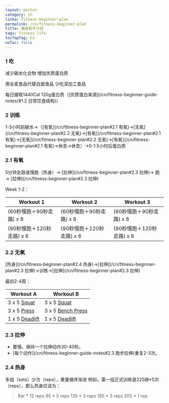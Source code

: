 ```yaml
---
layout: postcn
category: cn
linka: fitness-beginner-plan
permalink: /cn/fitness-beginner-plan
title: 健身新手计划
tags: fitness life
tocTopTag: h3
noToc: false
---
```


### 1 吃

减少碳水化合物
增加优质蛋白质

用全麦食品代替白面食品
少吃深加工食品

每日摄取1440Cal
120g蛋白质（[优质蛋白来源](/cn/fitness-beginner-guide-notes/#1.2 日常饮食结构)）

### 2 训练
1-3小时前碳水&#8594;（[有氧](/cn/fitness-beginner-plan#2.1 有氧)&#8594;[无氧](/cn/fitness-beginner-plan#2.2 无氧)&#8594;[有氧](/cn/fitness-beginner-plan#2.1 有氧)&#8594;[无氧](/cn/fitness-beginner-plan#2.2 无氧)&#8594;[有氧](/cn/fitness-beginner-plan#2.1 有氧)&#8594;休息&#8594;休息）&#8594;0-1.5小时后蛋白质

### 2.1 有氧

5分钟走路或慢跑（热身）&#8594; [拉伸](/cn/fitness-beginner-plan#2.3 拉伸)&#8594; 跑&#8594; [拉伸](/cn/fitness-beginner-plan#2.3 拉伸)

Week 1-2：

| Workout 1 | Workout 2 | Workout 3 |
| --------- | --------- | --------- |
| (60秒慢跑＋90秒走路) x 8 | (60秒慢跑＋90秒走路) x 8 | (60秒慢跑＋90秒走路) x 8 |
| (90秒慢跑＋120秒走路) x 6 | (90秒慢跑＋120秒走路) x 6 | (90秒慢跑＋120秒走路) x 6 |

### 2.2 无氧

[热身](/cn/fitness-beginner-plan#2.4 热身)&#8594;[拉伸](/cn/fitness-beginner-plan#2.3 拉伸)&#8594;训练&#8594;[拉伸](/cn/fitness-beginner-plan#2.3 拉伸)

最初2-4周：

| Workout A | Workout B |
| --------- | --------- |
| 3 x 5 [Squat](http://startingstrength.wikia.com/wiki/FAQ:The_Lifts#The_Squat) | 3 x 5 [Squat](http://startingstrength.wikia.com/wiki/FAQ:The_Lifts#The_Squat) |
| 3 x 5 [Press](http://startingstrength.wikia.com/wiki/FAQ:The_Lifts#The_Press) | 3 x 5 [Bench Press](http://startingstrength.wikia.com/wiki/FAQ:The_Lifts#The_Bench_Press) |
| 1 x 5 [Deadlift](http://startingstrength.wikia.com/wiki/FAQ:The_Lifts#The_Deadlift) | 1 x 5 [Deadlift](http://startingstrength.wikia.com/wiki/FAQ:The_Lifts#The_Deadlift) |
 
### 2.3 拉伸
- 要慢。保持一个拉伸动作30-40秒。
- [每个动作](/cn/fitness-beginner-guide-notes#2.3 跑步拉伸)重复2-3次。

### 2.4 热身
多组（sets）少次（reps），重量循序渐进
例如，第一组正式训练是225磅*5次（reps），那么热身应该为：

> Bar * 12 reps
95 * 5 reps
135 * 3 reps
185 * 3 reps
205 * 1 rep